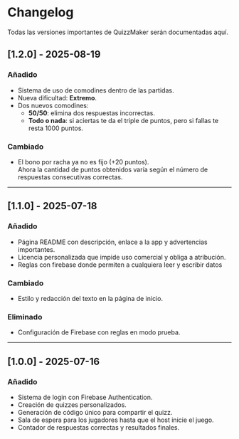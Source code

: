 # Changelog

Todas las versiones importantes de QuizzMaker serán documentadas aquí.

## [1.2.0] - 2025-08-19
### Añadido
- Sistema de uso de comodines dentro de las partidas.
- Nueva dificultad: **Extremo**.
- Dos nuevos comodines:
  - **50/50**: elimina dos respuestas incorrectas.
  - **Todo o nada**: si aciertas te da el triple de puntos, pero si fallas te resta 1000 puntos.

### Cambiado
- El bono por racha ya no es fijo (+20 puntos).  
  Ahora la cantidad de puntos obtenidos varía según el número de respuestas consecutivas correctas.

---

## [1.1.0] - 2025-07-18
### Añadido
- Página README con descripción, enlace a la app y advertencias importantes.
- Licencia personalizada que impide uso comercial y obliga a atribución.
- Reglas con firebase donde permiten a cualquiera leer y escribir datos

### Cambiado
- Estilo y redacción del texto en la página de inicio.

### Eliminado
- Configuración de Firebase con reglas en modo prueba.

---

## [1.0.0] - 2025-07-16
### Añadido
- Sistema de login con Firebase Authentication.
- Creación de quizzes personalizados.
- Generación de código único para compartir el quizz.
- Sala de espera para los jugadores hasta que el host inicie el juego.
- Contador de respuestas correctas y resultados finales.

